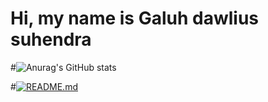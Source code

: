 # Hi, my name is Galuh dawlius suhendra


#![Anurag's GitHub stats](https://github-readme-stats.vercel.app/api?username=Galuh&show_icons=true&theme=radical)

#[![README.md](https://github.com/galuh-ds/?username=galuh_ds&repo=github-readme-stats)](https://github.com/galuh-ds/logic)
